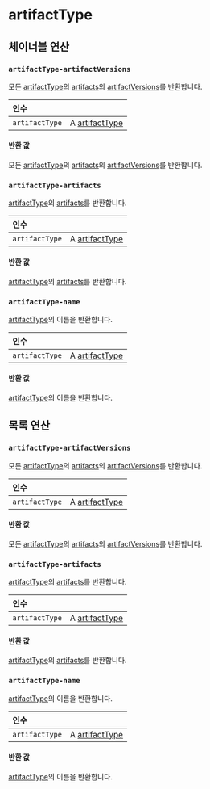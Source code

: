 # artifactType

## 체이너블 연산
<h3 id="artifactType-artifactVersions"><code>artifactType-artifactVersions</code></h3>

모든 [artifactType](https://docs.wandb.ai/ref/weave/artifact-type)의 [artifacts](https://docs.wandb.ai/ref/weave/artifact)의 [artifactVersions](https://docs.wandb.ai/ref/weave/artifact-version)를 반환합니다.

| 인수 |  |
| :--- | :--- |
| `artifactType` | A [artifactType](https://docs.wandb.ai/ref/weave/artifact-type) |

#### 반환 값
모든 [artifactType](https://docs.wandb.ai/ref/weave/artifact-type)의 [artifacts](https://docs.wandb.ai/ref/weave/artifact)의 [artifactVersions](https://docs.wandb.ai/ref/weave/artifact-version)를 반환합니다.

<h3 id="artifactType-artifacts"><code>artifactType-artifacts</code></h3>

[artifactType](https://docs.wandb.ai/ref/weave/artifact-type)의 [artifacts](https://docs.wandb.ai/ref/weave/artifact)를 반환합니다.

| 인수 |  |
| :--- | :--- |
| `artifactType` | A [artifactType](https://docs.wandb.ai/ref/weave/artifact-type) |

#### 반환 값
[artifactType](https://docs.wandb.ai/ref/weave/artifact-type)의 [artifacts](https://docs.wandb.ai/ref/weave/artifact)를 반환합니다.

<h3 id="artifactType-name"><code>artifactType-name</code></h3>

[artifactType](https://docs.wandb.ai/ref/weave/artifact-type)의 이름을 반환합니다.

| 인수 |  |
| :--- | :--- |
| `artifactType` | A [artifactType](https://docs.wandb.ai/ref/weave/artifact-type) |

#### 반환 값
[artifactType](https://docs.wandb.ai/ref/weave/artifact-type)의 이름을 반환합니다.

## 목록 연산
<h3 id="artifactType-artifactVersions"><code>artifactType-artifactVersions</code></h3>

모든 [artifactType](https://docs.wandb.ai/ref/weave/artifact-type)의 [artifacts](https://docs.wandb.ai/ref/weave/artifact)의 [artifactVersions](https://docs.wandb.ai/ref/weave/artifact-version)를 반환합니다.

| 인수 |  |
| :--- | :--- |
| `artifactType` | A [artifactType](https://docs.wandb.ai/ref/weave/artifact-type) |

#### 반환 값
모든 [artifactType](https://docs.wandb.ai/ref/weave/artifact-type)의 [artifacts](https://docs.wandb.ai/ref/weave/artifact)의 [artifactVersions](https://docs.wandb.ai/ref/weave/artifact-version)를 반환합니다.

<h3 id="artifactType-artifacts"><code>artifactType-artifacts</code></h3>

[artifactType](https://docs.wandb.ai/ref/weave/artifact-type)의 [artifacts](https://docs.wandb.ai/ref/weave/artifact)를 반환합니다.

| 인수 |  |
| :--- | :--- |
| `artifactType` | A [artifactType](https://docs.wandb.ai/ref/weave/artifact-type) |

#### 반환 값
[artifactType](https://docs.wandb.ai/ref/weave/artifact-type)의 [artifacts](https://docs.wandb.ai/ref/weave/artifact)를 반환합니다.

<h3 id="artifactType-name"><code>artifactType-name</code></h3>

[artifactType](https://docs.wandb.ai/ref/weave/artifact-type)의 이름을 반환합니다.

| 인수 |  |
| :--- | :--- |
| `artifactType` | A [artifactType](https://docs.wandb.ai/ref/weave/artifact-type) |

#### 반환 값
[artifactType](https://docs.wandb.ai/ref/weave/artifact-type)의 이름을 반환합니다.